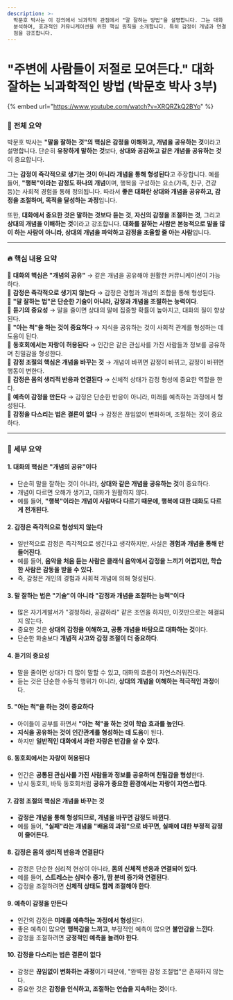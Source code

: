 ```yaml
---
description: >-
  박문호 박사는 이 강의에서 뇌과학적 관점에서 "말 잘하는 방법"을 설명합니다. 그는 대화 능력, 감정 조절, 인간관계를 뇌과학적으로
  분석하며, 효과적인 커뮤니케이션을 위한 핵심 원칙을 소개합니다. 특히 감정이 개념과 연결되어 있으며, 대화는 개념의 공유를 통해 이루어진다는
  점을 강조합니다.
---
```


# "주변에 사람들이 저절로 모여든다." 대화 잘하는 뇌과학적인 방법  (박문호 박사 3부)

{% embed url="https://www.youtube.com/watch?v=XRQRZkQ2BYo" %}

### 🧠 **전체 요약**

박문호 박사는 **"말을 잘하는 것"의 핵심은 감정을 이해하고, 개념을 공유하는 것**이라고 설명합니다. 단순히 **유창하게 말하는 것**보다, **상대와 공감하고 같은 개념을 공유하는 것**이 중요합니다.

그는 **감정이 즉각적으로 생기는 것이 아니라 개념을 통해 형성된다**고 주장합니다. 예를 들어, **"행복"이라는 감정도 하나의 개념**이며, 행복을 구성하는 요소(가족, 친구, 건강 등)는 사회적 경험을 통해 정의됩니다. 따라서 **좋은 대화란 상대와 개념을 공유하고, 감정을 조절하며, 목적을 달성하는 과정**입니다.

또한, **대화에서 중요한 것은 말하는 것보다 듣는 것**, **자신의 감정을 조절하는 것**, 그리고 **상대의 개념을 이해하는 것**이라고 강조합니다. **대화를 잘하는 사람은 본능적으로 말을 많이 하는 사람이 아니라, 상대의 개념을 파악하고 감정을 조율할 줄 아는 사람**입니다.

***

### 🔥 **핵심 내용 요약**

🔹 **대화의 핵심은 "개념의 공유"** → 같은 개념을 공유해야 원활한 커뮤니케이션이 가능하다.\
🔹 **감정은 즉각적으로 생기지 않는다** → 감정은 경험과 개념의 조합을 통해 형성된다.\
🔹 **"말 잘하는 법"은 단순한 기술이 아니라, 감정과 개념을 조절하는 능력이다**.\
🔹 **듣기의 중요성** → 말을 줄이면 상대의 말에 집중할 확률이 높아지고, 대화의 질이 향상된다.\
🔹 **"아는 척"을 하는 것이 중요하다** → 지식을 공유하는 것이 사회적 관계를 형성하는 데 도움이 된다.\
🔹 **동호회에서는 자랑이 허용된다** → 인간은 같은 관심사를 가진 사람들과 정보를 공유하며 친밀감을 형성한다.\
🔹 **감정 조절의 핵심은 개념을 바꾸는 것** → 개념이 바뀌면 감정이 바뀌고, 감정이 바뀌면 행동이 변한다.\
🔹 **감정은 몸의 생리적 반응과 연결된다** → 신체적 상태가 감정 형성에 중요한 역할을 한다.\
🔹 **예측이 감정을 만든다** → 감정은 단순한 반응이 아니라, 미래를 예측하는 과정에서 형성된다.\
🔹 **감정을 다스리는 법은 결론이 없다** → 감정은 끊임없이 변화하며, 조절하는 것이 중요하다.

***

### 📖 **세부 요약**

#### **1. 대화의 핵심은 "개념의 공유"이다**

* 단순히 말을 잘하는 것이 아니라, **상대와 같은 개념을 공유하는 것**이 중요하다.
* 개념이 다르면 오해가 생기고, 대화가 원활하지 않다.
* 예를 들어, **"행복"이라는 개념이 사람마다 다르기 때문에, 행복에 대한 대화도 다르게 전개된다**.

#### **2. 감정은 즉각적으로 형성되지 않는다**

* 일반적으로 감정은 즉각적으로 생긴다고 생각하지만, 사실은 **경험과 개념을 통해 만들어진다**.
* 예를 들어, **음악을 처음 듣는 사람은 클래식 음악에서 감정을 느끼기 어렵지만, 학습한 사람은 감동을 받을 수 있다**.
* 즉, 감정은 개인의 경험과 사회적 개념에 의해 형성된다.

#### **3. 말 잘하는 법은 "기술"이 아니라 "감정과 개념을 조절하는 능력"이다**

* 많은 자기계발서가 "경청하라, 공감하라" 같은 조언을 하지만, 이것만으로는 해결되지 않는다.
* 중요한 것은 **상대의 감정을 이해하고, 공통 개념을 바탕으로 대화하는 것**이다.
* 단순한 화술보다 **개념적 사고와 감정 조절이 더 중요하다**.

#### **4. 듣기의 중요성**

* 말을 줄이면 상대가 더 많이 말할 수 있고, 대화의 흐름이 자연스러워진다.
* 듣는 것은 단순한 수동적 행위가 아니라, **상대의 개념을 이해하는 적극적인 과정**이다.

#### **5. "아는 척"을 하는 것이 중요하다**

* 아이들이 공부를 하면서 **"아는 척"을 하는 것이 학습 효과를 높인다**.
* **지식을 공유하는 것이 인간관계를 형성하는 데 도움**이 된다.
* 하지만 **일반적인 대화에서 과한 자랑은 반감을 살 수 있다**.

#### **6. 동호회에서는 자랑이 허용된다**

* 인간은 **공통된 관심사를 가진 사람들과 정보를 공유하며 친밀감을 형성**한다.
* 낚시 동호회, 바둑 동호회처럼 **공유가 중요한 환경에서는 자랑이 자연스럽다**.

#### **7. 감정 조절의 핵심은 개념을 바꾸는 것**

* **감정은 개념을 통해 형성되므로, 개념을 바꾸면 감정도 바뀐다**.
* 예를 들어, **"실패"라는 개념을 "배움의 과정"으로 바꾸면, 실패에 대한 부정적 감정이 줄어든다**.

#### **8. 감정은 몸의 생리적 반응과 연결된다**

* 감정은 단순한 심리적 현상이 아니라, **몸의 신체적 반응과 연결되어 있다**.
* 예를 들어, **스트레스는 심박수 증가, 땀 분비 증가와 연결된다**.
* 감정을 조절하려면 **신체적 상태도 함께 조절해야 한다**.

#### **9. 예측이 감정을 만든다**

* 인간의 감정은 **미래를 예측하는 과정에서 형성**된다.
* 좋은 예측이 많으면 **행복감을 느끼고**, 부정적인 예측이 많으면 **불안감을 느낀다**.
* 감정을 조절하려면 **긍정적인 예측을 늘려야 한다**.

#### **10. 감정을 다스리는 법은 결론이 없다**

* 감정은 **끊임없이 변화하는 과정**이기 때문에, "완벽한 감정 조절법"은 존재하지 않는다.
* 중요한 것은 **감정을 인식하고, 조절하는 연습을 지속하는 것**이다.
